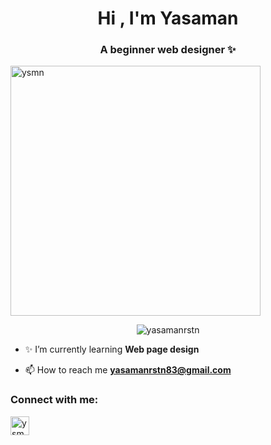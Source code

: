 

<h1 align="center">Hi , I'm Yasaman</h1>
<h3 align="center">A beginner web designer ✨</h3>

<img aling="center" alt="ysmn" width="400" src="https://dexterdigital.co.uk/wp-content/uploads/2022/11/animation_500_l70uzcru.gif">
<p align="center"> <img src="https://komarev.com/ghpvc/?username=yasamanrstn&label=Profile%20views&color=0e75b6&style=flat" alt="yasamanrstn" /> </p>

- ✨ I’m currently learning **Web page design**

- 📫 How to reach me **yasamanrstn83@gmail.com**

<h3 align="left">Connect with me:</h3>
<p align="left">
<a href="https://instagram.com/ysmn.rastan" target="blank"><img align="center" src="https://raw.githubusercontent.com/rahuldkjain/github-profile-readme-generator/master/src/images/icons/Social/instagram.svg" alt="ysmn.rastan" height="30"  width="30" /></a>
</p>


